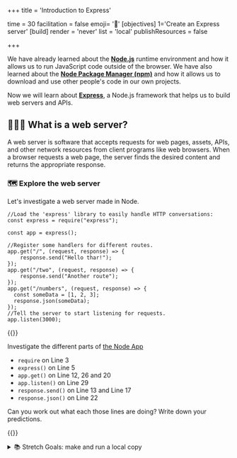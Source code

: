 +++
title = 'Introduction to Express'

time = 30
facilitation = false
emoji= '🚀'
[objectives]
    1='Create an Express server'
[build]
  render = 'never'
  list = 'local'
  publishResources = false

+++

We have already learned about the **[Node.js](https://nodejs.org/en/)** runtime environment and how it allows us to run JavaScript code outside of the browser. We have also learned about the **[Node Package Manager (npm)](https://www.npmjs.com/)** and how it allows us to download and use other people's code in our own projects.

Now we will learn about **[Express](https://expressjs.com/)**, a Node.js framework that helps us to build web servers and APIs.

## 💁🏼‍♂️ What is a web server?

A web server is software that accepts requests for web pages, assets, APIs, and other network resources from client programs like web browsers. When a browser requests a web page, the server finds the desired content and returns the appropriate response.

### 🗺️ Explore the web server

Let's investigate a web server made in Node.

```runkit
//Load the 'express' library to easily handle HTTP conversations:
const express = require("express");

const app = express();

//Register some handlers for different routes.
app.get("/", (request, response) => {
    response.send("Hello thar!");
});
app.get("/two", (request, response) => {
    response.send("Another route");
});
app.get("/numbers", (request, response) => {
  const someData = [1, 2, 3];
  response.json(someData);
});
//Tell the server to start listening for requests.
app.listen(3000);
```

{{<note type="activity" title="Explore 5m">}}

Investigate the different parts of [the Node App](https://runkit.com/sallymcgrath/cyf-simple-server)

- `require` on Line 3
- `express()` on Line 5
- `app.get()` on Line 12, 26 and 20
- `app.listen()` on Line 29
- `response.send()` on Line 13 and Line 17
- `response.json()` on Line 22

Can you work out what each those lines are doing? Write down your predictions.

{{</note>}}

<details>
<summary>📚 Stretch Goals: make and run a local copy</summary>

### 🏘️ Run the Simple Server locally

{{<note type="activity" title="Set up your copy 5m">}}

1. Fork and clone: [https://github.com/CodeYourFuture/Node-Exercises](https://github.com/CodeYourFuture/Node-Exercises).
1. `cd` into the `cyf-simple-express` directory.
1. Run `npm install` to install the dependencies.
1. Once everything is installed, start the server with `npm start`

{{</note>}}
{{<note type="tip" title="Localhost">}}
Access your local API by going to `http://localhost:3000`
{{</note>}}

### 💅🏿 Modify the Server

{{<note type="activity" title="Poke around (10m)">}}
Now try to modify the `server.js` code to do something different.

#### Examples:

1. Say "Hello Margarita", instead of "Hello thar!"
2. Make it return an array of strings as json.
3. Make it return the current time
4. Advanced: make it return whatever you want!
   {{</note>}}

</details>
